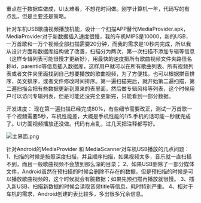 重点在于数据库做成，UI太难看，不想花时间做。刚学计算机一年，代码写的有点乱，但是主要还是策略。

针对车机USB歌曲视频播放机能，设计一个扫描APP替代MediaProvider.apk，MediaProvider对于新数据插入速度很慢，我的车机MIPS是10000，新的USB，一万首歌和一万个视频全部扫描需要20分钟，而我的需求是10秒内完成，所以我从设计方面和数据库结构做了改善，扫描分为两次，第一次扫描不添加专辑等信息（这样专辑列表可能很慢才更新好），用最快的速度把所有歌曲视频文件夹路径名称id，parentid等信息插入数据库，这样用户就可以在所有歌曲列表、所有视频列表或者文件夹里面找到自己想要播放的歌曲视频，为了方便找，也可以根据拼音排序，英文排序，或者文件修改时间排序。第一遍扫描完后，就开始第二遍扫描，第二遍扫描会把有些数据更新到原来的表里面，然后做专辑风格等列表，这个时候用户可以访问专辑列表，但是可能还没完全更新完，只能看到一部分数据。

开发进度：
现在第一遍扫描已经完成80%，有些细节需要改正，测试一万首歌一千个视频需要5秒，车机性能差，大概是手机性能的1/5.手机的话可能一秒就完成了。UI方面视频播放还没做。代码有点乱，过几天把注释都写好。

![主界面.png](https://github.com/Tecinno/MediaScanner/blob/tamago/%E4%B8%BB%E7%95%8C%E9%9D%A2.png)

针对Android的MediaProvider 和 MediaScanner对车机USB播放的几点问题：
1、扫描的时候是按照深度扫描，并且顺序扫描，如果视频太多，音乐就一直扫描不到，而且一般歌曲视频不会放到那么深的目录；
2、如果USB删除了一部分媒体文件，Android虽然在预扫描的时候会删除不存在的数据，但是预扫描的时候是可以播放歌曲视频的，这个时候就会有脏数据；如果先预扫描再播放就很慢。
3、插入新USB，扫描新数据的时候会读取音频title等信息，耗时特别严重。
4、相对于车机的需求，Android创建的表比较多，多出很多冗余信息。

